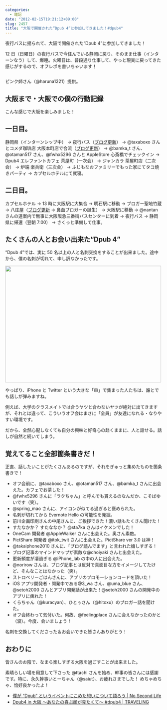 ```yaml
---
categories:
  - 雑記
date: "2012-02-15T19:21:12+09:00"
slug: 2457
title: "大阪で開催された“Dpub 4”に参加してきました！#dpub4"
---
```


夜行バスに揺られて、大阪で開催された“Dpub 4”に参加してきました！

12 日（日曜日）の夜行バスで今住んでいる静岡に戻り、そのまま仕事（インターンなう）して、爆睡。火曜日は、普段通り仕事して、やっと現実に戻ってきた感じがするので、オフレポを書いちゃいます！

<img alt="" src="/images/2012/02/2457_1.jpeg">

ピンク姉さん（@haruna1221）提供。

## 大阪まで・大阪での僕の行動記録

こんな感じで大阪を楽しみました！

## 一日目。

静岡県（インターンシップ中） → 夜行バス（[ブログ更新](http://rakuishi.com/archives/2388/)） → @taxaboxo さんとコメダ珈琲店 大阪本町店で合流（[ブログ更新](http://rakuishi.com/archives/2427/)） → @bamka_t さん、@otaman517 さん、@fwhx5296 さんと AppleStore 心斎橋でチェックイン → Dpub4 エレファントカフェ 茶屋町（一次会） → ジャンカラ 茶屋町店（二次会） → 炉端 楽兵衛（三次会） → ふじもなおファミリーでもった家にてタコ焼きパーティ → カプセルホテルにて就寝。

## 二日目。

カプセルホテル → 13 時に大阪駅に大集合 → 明石駅に移動 → ブロガー聖地竹蔵 → 八庄屋（[ブログ更新](http://rakuishi.com/archives/2431/) → 鼻血ブロガーの誕生） → 大阪駅に移動 → @nantan さんの道案内で無事に大阪阪急三番街バスセンターに到着 → 夜行バス → 静岡県に帰還（翌朝 7:00） → さくっと準備して仕事。

## たくさんの人とお会い出来た“Dpub 4”

“Dpub 4”では、実に 50 名以上の人と名刺交換をすることが出来ました。途中から、僕の名刺が切れて、申し訳なかったです。

<img alt="" src="/images/2012/02/2457_2.jpg" width="500" height="373">

やっぱり、iPhone と Twitter という大きな「串」で集まった人たちは、誰とでも話しが弾みますね。

例えば、大学のクラスメイトでは合うヤツと合わないヤツが絶対に出てきますが、それとは違って、こういうオフ会はまさに「全員」が友達になれる・なりやすい環境です。

だから、全然心配しなくても自分の興味と好奇心の赴くままに、人と話せる。話しが自然と続いてしまう。

## 覚えてること全部箇条書きだ！

正直、話したいことがたくさんあるのですが、それをぎゅっと集めたものを箇条書きで！

- オフ会前に、@taxaboxo さん、@otaman517 さん、@bamka_t さんに出会えた。カフェでお茶した！
- @fwhx5296 さんに「ラクちゃん」と呼んでも貰えるのなんだか、こそばゆいです（笑）。
- @spring_mao さんに、アイコンが似てる過ぎると褒められた。
- 名刺が切れてから Evernote Hello の可能性を発掘。
- 前川企画印刷さんの中尾さんに、ご挨拶できた！濃い話もたくさん聞けた！
- すたなかか？ すたななか？ @sta7ka さんはイケメンでした！
- OneCam 開発者 @AppleWalker さんに出会えた。奥さん素敵。
- PictShare 開発者 @itok_twit さんに出会えた。PictShare ver 3.0 は神！
- @takaiphone2010 さんに、「ブログ読んでます」と言われた嬉しすぎる！
- ブログ記事のマインドマップが素敵な@choiyaki さんと出会えた。
- 更新頻度が凄過ぎる @iPhone_lab の中の人に出会えた。
- @norirow さんは、ブログ記事とは反対で真面目な方をイメージしてたけど、そんなことはなかった（笑）。
- ストロベリーごはんさんに、アプリのプロモーションコードを頂いた！
- iOS アプリ開発者・開発中である@3_wa さん、@uma_blue さん、@setoh2000 さんとアプリ開発話が出来た！@setoh2000 さんの開発中のアプリに痺れた！
- くらちゃん（@kuracyan）、ひとぅさん（@hitoxu）のブロガー話を聞けた。
- オフ会終わって気付いた。何故、@feelingplace さんに会えなかったのかと（涙）。今度、会いましょう！

名刺を交換してくださった＆お会いできた皆さんありがとう！

## おわりに

皆さんのお陰で、なまら楽しすぎる大阪を過ごすことが出来ました。

素晴らしい場を用意して下さった @ttachi さんを始め、幹事の皆さんには感謝です。特に、永久幹事いとーちゃん（@saiut）、お疲れさまでした！ めちゃめちゃ、恰好良かったよ！

- [僕が “Dpub” というイベントにこめた想いについて語ろう | No Second Life](http://www.ttcbn.net/no_second_life/archives/20523)
- [Dpub4 in 大阪 〜あなたの喜ぶ顔が見たくて〜 #dpub4 | TRAVELING](http://saiut.com/off/dpub4inosaka-3/)
